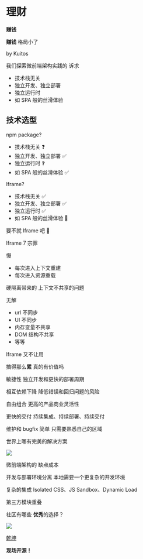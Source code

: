 # 理财

**赚钱**

**赚钱**
格局小了


by Kuitos

我们探索微前端架构实践的
诉求

- 技术栈无关 
- 独立开发、独立部署 
- 独立运行时
- 如 SPA 般的丝滑体验

## 技术选型

npm package?

- 技术栈无关 ❓
- 独立开发、独立部署 ✅
- 独立运行时 ❓
- 如 SPA 般的丝滑体验 ✅

Iframe?

- 技术栈无关 ✅
- 独立开发、独立部署 ✅
- 独立运行时 ✅
- 如 SPA 般的丝滑体验 🚫

要不就 Iframe 吧 🐶

Iframe 7 宗罪

慢

- 每次进入上下文重建
- 每次进入资源重载

硬隔离带来的
上下文不共享的问题

无解

- url 不同步
- UI 不同步
- 内存变量不共享
- DOM 结构不共享
- 等等

Iframe 又不让用

搞得那么**累**
真的有价值吗

敏捷性
独立开发和更快的部署周期

相互依赖下降
降低错误和回归问题的风险

自由组合
更高的产品商业灵活性

更快的交付
持续集成、持续部署、持续交付

维护和 bugfix 简单
只需要熟悉自己的区域

世界上哪有完美的解决方案

![](./micro-frontend-pros-and-cons/wanna-all.png)

微前端架构的
<del>缺点</del>成本

开发与部署环境分离
本地需要一个更复杂的开发环境

复杂的集成
Isolated CSS、JS Sandbox、Dynamic Load

第三方模块重叠

社区有哪些
**优秀**的选择？

![](https://timgsa.baidu.com/timg?image&quality=80&size=b9999_10000&sec=1558037745720&di=dfe1e1a242ef1846a842dfcbb9c7aec8&imgtype=0&src=http%3A%2F%2Fimg.mp.itc.cn%2Fupload%2F20170420%2F0e022a607d8647eaa8c78ac89ccdd922.gif)

[乾坤](https://github.com/kuitos/qiankun)

**现场开源！**








